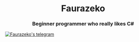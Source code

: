 <h1 align="center">Faurazeko</h1>
<h3 align="center">Beginner programmer who really likes C#</h3>

[![Faurazeko's telegram](https://img.shields.io/badge/Telegram-2CA5E0?style=for-the-badge&logo=telegram&logoColor=white)](t.me/Faurazeko)
